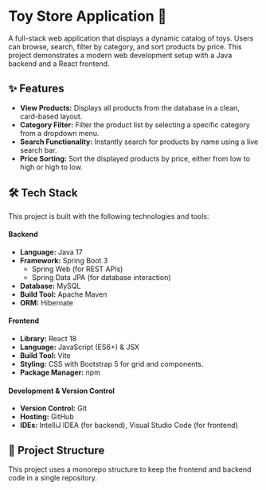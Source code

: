 # Toy Store Application 🧸

A full-stack web application that displays a dynamic catalog of toys. Users can browse, search, filter by category, and sort products by price. This project demonstrates a modern web development setup with a Java backend and a React frontend.

## ✨ Features

* **View Products:** Displays all products from the database in a clean, card-based layout.
* **Category Filter:** Filter the product list by selecting a specific category from a dropdown menu.
* **Search Functionality:** Instantly search for products by name using a live search bar.
* **Price Sorting:** Sort the displayed products by price, either from low to high or high to low.

## 🛠️ Tech Stack

This project is built with the following technologies and tools:

#### **Backend**
* **Language:** Java 17
* **Framework:** Spring Boot 3
    * Spring Web (for REST APIs)
    * Spring Data JPA (for database interaction)
* **Database:** MySQL
* **Build Tool:** Apache Maven
* **ORM:** Hibernate

#### **Frontend**
* **Library:** React 18
* **Language:** JavaScript (ES6+) & JSX
* **Build Tool:** Vite
* **Styling:** CSS with Bootstrap 5 for grid and components.
* **Package Manager:** npm

#### **Development & Version Control**
* **Version Control:** Git
* **Hosting:** GitHub
* **IDEs:** IntelliJ IDEA (for backend), Visual Studio Code (for frontend)

## 📁 Project Structure

This project uses a monorepo structure to keep the frontend and backend code in a single repository.
